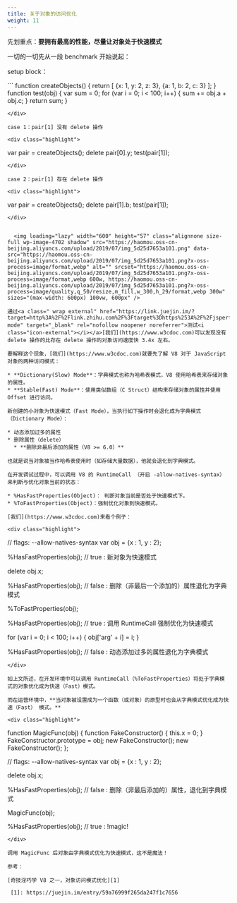 ```yaml
---
title: 关于对象的访问优化
weight: 11
---
```

先划重点：**要拥有最高的性能，尽量让对象处于快速模式**

一切的一切先从一段 benchmark 开始说起：

setup block：

<div class="highlight">
  ```
<span class="kd">function</span> <span class="nx">createObjects</span><span class="p">()</span> <span class="p">{</span>
    <span class="k">return</span> <span class="p">[</span>
        <span class="p">{</span><span class="nx">x</span><span class="o">:</span> <span class="mi">1</span><span class="p">,</span> <span class="nx">y</span><span class="o">:</span> <span class="mi">2</span><span class="p">,</span> <span class="nx">z</span><span class="o">:</span> <span class="mi">3</span><span class="p">},</span>
        <span class="p">{</span><span class="nx">a</span><span class="o">:</span> <span class="mi">1</span><span class="p">,</span> <span class="nx">b</span><span class="o">:</span> <span class="mi">2</span><span class="p">,</span> <span class="nx">c</span><span class="o">:</span> <span class="mi">3</span><span class="p">}</span>
    <span class="p">];</span>
<span class="p">}</span>
<span class="kd">function</span> <span class="nx">test</span><span class="p">(</span><span class="nx">obj</span><span class="p">)</span> <span class="p">{</span>
    <span class="kd">var</span> <span class="nx">sum</span> <span class="o">=</span> <span class="mi">0</span><span class="p">;</span>
    <span class="k">for</span> <span class="p">(</span><span class="kd">var</span> <span class="nx">i</span> <span class="o">=</span> <span class="mi">0</span><span class="p">;</span> <span class="nx">i</span> <span class="o"><</span> <span class="mi">100</span><span class="p">;</span> <span class="nx">i</span><span class="o">++</span><span class="p">)</span> <span class="p">{</span>
        <span class="nx">sum</span> <span class="o">+=</span> <span class="nx">obj</span><span class="p">.</span><span class="nx">a</span> <span class="o">+</span> <span class="nx">obj</span><span class="p">.</span><span class="nx">c</span><span class="p">;</span>
    <span class="p">}</span>
    <span class="k">return</span> <span class="nx">sum</span><span class="p">;</span>
<span class="p">}</span>

```
</div>

case 1：pair[1] 没有 delete 操作

<div class="highlight">
  ```
<span class="kd">var</span> <span class="nx">pair</span> <span class="o">=</span> <span class="nx">createObjects</span><span class="p">();</span>
<span class="k">delete</span> <span class="nx">pair</span><span class="p">[</span><span class="mi">0</span><span class="p">].</span><span class="nx">y</span><span class="p">;</span>
<span class="nx">test</span><span class="p">(</span><span class="nx">pair</span><span class="p">[</span><span class="mi">1</span><span class="p">]);</span>

```
</div>

case 2：pair[1] 存在 delete 操作

<div class="highlight">
  ```
<span class="kd">var</span> <span class="nx">pair</span> <span class="o">=</span> <span class="nx">createObjects</span><span class="p">();</span>
<span class="k">delete</span> <span class="nx">pair</span><span class="p">[</span><span class="mi">1</span><span class="p">].</span><span class="nx">b</span><span class="p">;</span>
<span class="nx">test</span><span class="p">(</span><span class="nx">pair</span><span class="p">[</span><span class="mi">1</span><span class="p">]);</span>

```
</div>


  <img loading="lazy" width="600" height="57" class="alignnone size-full wp-image-4702 shadow" src="https://haomou.oss-cn-beijing.aliyuncs.com/upload/2019/07/img_5d25d7653a101.png" data-src="https://haomou.oss-cn-beijing.aliyuncs.com/upload/2019/07/img_5d25d7653a101.png?x-oss-process=image/format,webp" alt="" srcset="https://haomou.oss-cn-beijing.aliyuncs.com/upload/2019/07/img_5d25d7653a101.png?x-oss-process=image/format,webp 600w, https://haomou.oss-cn-beijing.aliyuncs.com/upload/2019/07/img_5d25d7653a101.png?x-oss-process=image/quality,q_50/resize,m_fill,w_300,h_29/format,webp 300w" sizes="(max-width: 600px) 100vw, 600px" />

通过<a class=" wrap external" href="https://link.juejin.im/?target=http%3A%2F%2Flink.zhihu.com%2F%3Ftarget%3Dhttps%253A%2F%2Fjsperf.com%2Fdict-mode" target="_blank" rel="nofollow noopener noreferrer">测试<i class="icon-external"></i></a>[我们](https://www.w3cdoc.com)可以发现没有 delete 操作的比存在 delete 操作的对象访问速度快 3.4x 左右。

要解释这个现象，[我们](https://www.w3cdoc.com)就要先了解 V8 对于 JavaScript 对象的两种访问模式：

* **Dictionary(Slow) Mode**：字典模式也称为哈希表模式，V8 使用哈希表来存储对象的属性。
* **Stable(Fast) Mode**：使用类似数组（C Struct）结构来存储对象的属性并使用 Offset 进行访问。

新创建的小对象为快速模式（Fast Mode），当执行如下操作时会退化成为字典模式（Dictionary Mode）：

* 动态添加过多的属性
* 删除属性（delete）
  * **删除非最后添加的属性（V8 >= 6.0）**

也就是说当对象被当作哈希表使用时（如存储大量数据），他就会退化到字典模式。

在开发调试过程中，可以调用 V8 的 RuntimeCall （开启 -allow-natives-syntax）来判断与优化对象当前的状态：

* %HasFastProperties(Object)： 判断对象当前是否处于快速模式下。
* %ToFastProperties(Object)：强制优化对象到快速模式。

[我们](https://www.w3cdoc.com)来看个例子：

<div class="highlight">
  ```
<span class="c1">// flags: --allow-natives-syntax</span>
<span class="kd">var</span> <span class="nx">obj</span> <span class="o">=</span> <span class="p">{</span><span class="nx">x</span> <span class="o">:</span> <span class="mi">1</span><span class="p">,</span> <span class="nx">y</span> <span class="o">:</span> <span class="mi">2</span><span class="p">};</span>

<span class="o">%</span><span class="nx">HasFastProperties</span><span class="p">(</span><span class="nx">obj</span><span class="p">);</span> <span class="c1">// true  : 新对象为快速模式</span>

<span class="k">delete</span> <span class="nx">obj</span><span class="p">.</span><span class="nx">x</span><span class="p">;</span>

<span class="o">%</span><span class="nx">HasFastProperties</span><span class="p">(</span><span class="nx">obj</span><span class="p">);</span> <span class="c1">// false : 删除（非最后一个添加的）属性退化为字典模式</span>

<span class="o">%</span><span class="nx">ToFastProperties</span><span class="p">(</span><span class="nx">obj</span><span class="p">);</span>

<span class="o">%</span><span class="nx">HasFastProperties</span><span class="p">(</span><span class="nx">obj</span><span class="p">);</span> <span class="c1">// true  : 调用 RuntimeCall 强制优化为快速模式</span>

<span class="k">for</span> <span class="p">(</span><span class="kd">var</span> <span class="nx">i</span> <span class="o">=</span> <span class="mi">0</span><span class="p">;</span> <span class="nx">i</span> <span class="o"><</span> <span class="mi">100</span><span class="p">;</span> <span class="nx">i</span><span class="o">++</span><span class="p">)</span> <span class="p">{</span>
 <span class="nx">obj</span><span class="p">[</span><span class="s1">'arg'</span> <span class="o">+</span> <span class="nx">i</span><span class="p">]</span> <span class="o">=</span> <span class="nx">i</span><span class="p">;</span>
<span class="p">}</span>

<span class="o">%</span><span class="nx">HasFastProperties</span><span class="p">(</span><span class="nx">obj</span><span class="p">);</span> <span class="c1">// false : 动态添加过多的属性退化为字典模式</span>

```
</div>

如上文所述，在开发环境中可以调用 RuntimeCall（%ToFastProperties）将处于字典模式的对象优化成为快速（Fast）模式。

而在运营环境中，**当对象被设置成为一个函数（或对象）的原型时也会从字典模式优化成为快速（Fast） 模式。**

<div class="highlight">
  ```
<span class="kd">function</span> <span class="nx">MagicFunc</span><span class="p">(</span><span class="nx">obj</span><span class="p">)</span> <span class="p">{</span>
    <span class="kd">function</span> <span class="nx">FakeConstructor</span><span class="p">()</span> <span class="p">{</span>
        <span class="k">this</span><span class="p">.</span><span class="nx">x</span> <span class="o">=</span> <span class="mi">0</span><span class="p">;</span>
    <span class="p">}</span>
    <span class="nx">FakeConstructor</span><span class="p">.</span><span class="nx">prototype</span> <span class="o">=</span> <span class="nx">obj</span><span class="p">;</span>
    <span class="k">new</span> <span class="nx">FakeConstructor</span><span class="p">();</span>
    <span class="k">new</span> <span class="nx">FakeConstructor</span><span class="p">();</span>
<span class="p">};</span>

<span class="c1">// flags: --allow-natives-syntax</span>
<span class="kd">var</span> <span class="nx">obj</span> <span class="o">=</span> <span class="p">{</span><span class="nx">x</span> <span class="o">:</span> <span class="mi">1</span><span class="p">,</span> <span class="nx">y</span> <span class="o">:</span> <span class="mi">2</span><span class="p">};</span>

<span class="k">delete</span> <span class="nx">obj</span><span class="p">.</span><span class="nx">x</span><span class="p">;</span>

<span class="o">%</span><span class="nx">HasFastProperties</span><span class="p">(</span><span class="nx">obj</span><span class="p">);</span>
<span class="c1">// false : 删除（非最后添加的）属性，退化到字典模式</span>

<span class="nx">MagicFunc</span><span class="p">(</span><span class="nx">obj</span><span class="p">);</span>

<span class="o">%</span><span class="nx">HasFastProperties</span><span class="p">(</span><span class="nx">obj</span><span class="p">);</span>
<span class="c1">// true  : !magic!</span>

```
</div>

调用 MagicFunc 后对象由字典模式优化为快速模式，这不是魔法！

参考：

[奇技淫巧学 V8 之一，对象访问模式优化][1]

 [1]: https://juejin.im/entry/59a76999f265da247f1c7656
